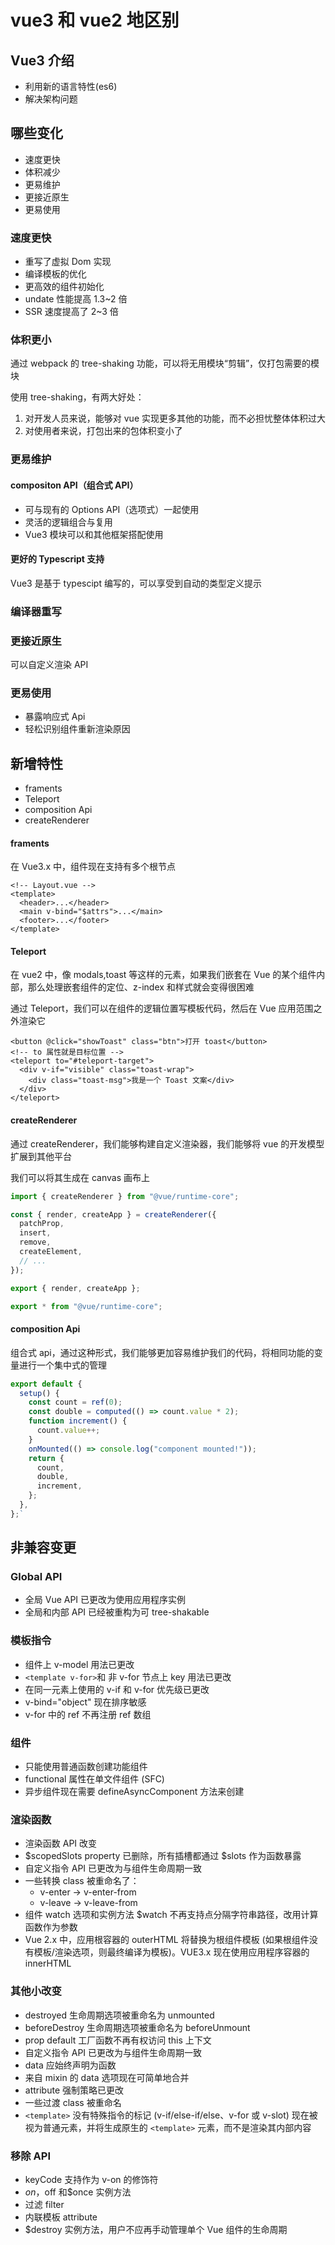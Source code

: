 # vue3 和 vue2 地区别

## Vue3 介绍

- 利用新的语言特性(es6)
- 解决架构问题

## 哪些变化

- 速度更快
- 体积减少
- 更易维护
- 更接近原生
- 更易使用

### 速度更快

- 重写了虚拟 Dom 实现
- 编译模板的优化
- 更高效的组件初始化
- undate 性能提高 1.3~2 倍
- SSR 速度提高了 2~3 倍

### 体积更小

通过 webpack 的 tree-shaking 功能，可以将无用模块“剪辑”，仅打包需要的模块

使用 tree-shaking，有两大好处：

1. 对开发人员来说，能够对 vue 实现更多其他的功能，而不必担忧整体体积过大
2. 对使用者来说，打包出来的包体积变小了

### 更易维护

#### compositon API（组合式 API）

- 可与现有的 Options API（选项式）一起使用
- 灵活的逻辑组合与复用
- Vue3 模块可以和其他框架搭配使用

#### 更好的 Typescript 支持

Vue3 是基于 typescipt 编写的，可以享受到自动的类型定义提示

### 编译器重写

### 更接近原生

可以自定义渲染 API

### 更易使用

- 暴露响应式 Api
- 轻松识别组件重新渲染原因

## 新增特性

- framents
- Teleport
- composition Api
- createRenderer

#### framents

在 Vue3.x 中，组件现在支持有多个根节点

```vue
<!-- Layout.vue -->
<template>
  <header>...</header>
  <main v-bind="$attrs">...</main>
  <footer>...</footer>
</template>
```

#### Teleport

在 vue2 中，像 modals,toast 等这样的元素，如果我们嵌套在 Vue 的某个组件内部，那么处理嵌套组件的定位、z-index 和样式就会变得很困难

通过 Teleport，我们可以在组件的逻辑位置写模板代码，然后在 Vue 应用范围之外渲染它

```vue
<button @click="showToast" class="btn">打开 toast</button>
<!-- to 属性就是目标位置 -->
<teleport to="#teleport-target">
  <div v-if="visible" class="toast-wrap">
    <div class="toast-msg">我是一个 Toast 文案</div>
  </div>
</teleport>
```

#### createRenderer

通过 createRenderer，我们能够构建自定义渲染器，我们能够将 vue 的开发模型扩展到其他平台

我们可以将其生成在 canvas 画布上

```js
import { createRenderer } from "@vue/runtime-core";

const { render, createApp } = createRenderer({
  patchProp,
  insert,
  remove,
  createElement,
  // ...
});

export { render, createApp };

export * from "@vue/runtime-core";
```

#### composition Api

组合式 api，通过这种形式，我们能够更加容易维护我们的代码，将相同功能的变量进行一个集中式的管理

```js
export default {
  setup() {
    const count = ref(0);
    const double = computed(() => count.value * 2);
    function increment() {
      count.value++;
    }
    onMounted(() => console.log("component mounted!"));
    return {
      count,
      double,
      increment,
    };
  },
};`
```

## 非兼容变更

### Global API

- 全局 Vue API 已更改为使用应用程序实例
- 全局和内部 API 已经被重构为可 tree-shakable

### 模板指令

- 组件上 v-model 用法已更改
- `<template v-for>`和 非 v-for 节点上 key 用法已更改
- 在同一元素上使用的 v-if 和 v-for 优先级已更改
- v-bind="object" 现在排序敏感
- v-for 中的 ref 不再注册 ref 数组

### 组件

- 只能使用普通函数创建功能组件
- functional 属性在单文件组件 (SFC)
- 异步组件现在需要 defineAsyncComponent 方法来创建

### 渲染函数

- 渲染函数 API 改变
- $scopedSlots property 已删除，所有插槽都通过 $slots 作为函数暴露
- 自定义指令 API 已更改为与组件生命周期一致
- 一些转换 class 被重命名了：
  - v-enter -> v-enter-from
  - v-leave -> v-leave-from
- 组件 watch 选项和实例方法 $watch 不再支持点分隔字符串路径，改用计算函数作为参数
- Vue 2.x 中，应用根容器的 outerHTML 将替换为根组件模板 (如果根组件没有模板/渲染选项，则最终编译为模板)。VUE3.x 现在使用应用程序容器的 innerHTML

### 其他小改变

- destroyed 生命周期选项被重命名为 unmounted
- beforeDestroy 生命周期选项被重命名为 beforeUnmount
- prop default 工厂函数不再有权访问 this 上下文
- 自定义指令 API 已更改为与组件生命周期一致
- data 应始终声明为函数
- 来自 mixin 的 data 选项现在可简单地合并
- attribute 强制策略已更改
- 一些过渡 class 被重命名
- `<template>` 没有特殊指令的标记 (v-if/else-if/else、v-for 或 v-slot) 现在被视为普通元素，并将生成原生的 `<template>` 元素，而不是渲染其内部内容

### 移除 API

- keyCode 支持作为 v-on 的修饰符
- $on，$off 和$once 实例方法
- 过滤 filter
- 内联模板 attribute
- $destroy 实例方法，用户不应再手动管理单个 Vue 组件的生命周期
